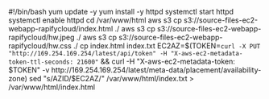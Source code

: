 #!/bin/bash
yum update -y
yum install -y httpd
systemctl start httpd
systemctl enable httpd
cd /var/www/html
aws s3 cp s3://source-files-ec2-webapp-rapifycloud/index.html ./
aws s3 cp s3://source-files-ec2-webapp-rapifycloud/hw.jpeg ./
aws s3 cp s3://source-files-ec2-webapp-rapifycloud/hw.css ./
cp index.html index.txt
EC2AZ=$(TOKEN=`curl -X PUT "http://169.254.169.254/latest/api/token" -H "X-aws-ec2-metadata-token-ttl-seconds: 21600"` && curl -H "X-aws-ec2-metadata-token: $TOKEN" -v http://169.254.169.254/latest/meta-data/placement/availability-zone)
sed "s/AZID/$EC2AZ/" /var/www/html/index.txt > /var/www/html/index.html